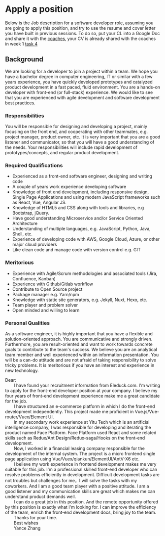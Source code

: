 # Apply a position

Below is the Job description for a software developer role, assuming you are going to apply this position, and try to use the resume and cover letter you have built in previous sessions. To do so, put your CL into a Google Doc and share it with the [coaches](../coaches.md), your CV is already shared with the coaches in week 1 [task 4](../w1/task4.md)


## Background

We are looking for a developer to join a project within a team. We hope you have a bachelor degree in computer engineering, IT or similar with a few years experience, you have quickly developed prototypes and catalyzed product development in a fast paced, fluid environment. You are a hands-on developer with front-end (or full-stack) experience. We would like to see that you are experienced with agile development and software development best practices.

### Responsibilities

You will be responsible for designing and developing a project, mainly focusing on the front end, and cooperating with other teammates, e.g. project manager, product owner, etc. It is very important that you are a good listener and communicator, so that you will have a good understanding of the needs. Your responsibilities will include rapid development of prototypes/concepts, and regular product development.

### Required Qualifications

- Experienced as a front-end software engineer, designing and writing code
- A couple of years work experience developing software
- Knowledge of front end development, including responsive design, Single Page  Applications and using modern JavaScript frameworks such as React, Vue, Angular JS.
- Knowledge of HTML5 and CSS along with tools and libraries, e.g Bootstrap, jQuery.
- Have good understanding Microservice and/or Service Oriented Architecture
- Understanding of multiple languages, e.g. JavaScript, Python, Java, Shell, etc.
- Experience of developing code with AWS, Google Cloud, Azure, or other major cloud providers
- Like clean code and manage code with version control e.g. GIT
 
### Meritorious
 
- Experience with Agile/Scrum methodologies and associated tools (Jira, Confluence, Kanban)
- Experience with Github/Gitlab workflow
- Contribute to Open Source project
- Package manager e.g. Yarn/npm
- Knowledge with static site generators, e.g. Jekyll, Nuxt, Hexo, etc.
- Team player and problem solver
- Open minded and willing to learn

### Personal Qualities
 
As a software engineer, it is highly important that you have a flexible and solution-oriented approach. You are communicative and strongly driven. Furthermore, you are result-oriented and want to work towards concrete goals to contribute to the team's success. We believe you are an analytical team member and well experienced within an information presentation. You will be a can-do attitude and are not afraid of taking responsibility to solve tricky problems. It is meritorious if you have an interest and experience in new technology.

Dear:   
&ensp;&ensp;&ensp;&ensp;I have found your recruitment information from Eleduck.com. I'm writing to apply for the front-end developer position at your company. I believe my four years of front-end development experience make me a great candidate for the job.  
&ensp;&ensp;&ensp;&ensp;I have structured an e-commerce platform in which I do the front-end development independently. This project made me proficient in Vue.js/Vue-router/Vuex/Element UI.  
&ensp;&ensp;&ensp;&ensp;In my secondary work experience at Yitu Tech which is an artificial intelligence company, I was responsible for developing and iterating the product named Face Platform. Face Platform used React and some related skills such as Redux/Ant Design/Redux-saga/Hooks on the front-end development.  
&ensp;&ensp;&ensp;&ensp;Now, I worked in a financial leasing company responsible for the development of the internal system. The project is a micro frontend single page application using Vue/Vuex/qiankun/ElementUI/AntV-X6 etc.  
&ensp;&ensp;&ensp;&ensp;I believe my work experience in frontend development makes me very suitable for this job. I'm a professional skilled front-end developer who can resolve problems efficiently in development. Difficult development tasks are not troubles but challenges for me，I will solve the tasks with my coworkers. And I am a good team player with a positive attitude. I am a good listener and my communication skills are great which makes me can understand product demands well.  
&ensp;&ensp;&ensp;&ensp;I can do a great job in this position. And the remote opportunity offered by this position is exactly what I'm looking for. I can improve the efficiency of the team, enrich the front-end development docs, bring joy to the team.  
&ensp;&ensp;&ensp;&ensp;Thanks for your time.  
&ensp;&ensp;&ensp;&ensp;Best wishes  
&ensp;&ensp;&ensp;&ensp;Yance Zhang


